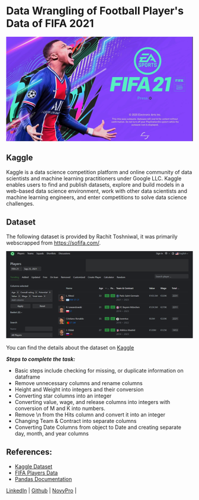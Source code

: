 # Data Wrangling of Football Player's Data of FIFA 2021

![](fifa21.png "FIFA21")

## Kaggle
Kaggle is a data science competition platform and online community of data scientists and machine learning practitioners under Google LLC. Kaggle enables users to find and publish datasets, explore and build models in a web-based data science environment, work with other data scientists and machine learning engineers, and enter competitions to solve data science challenges.

## Dataset
The following dataset is provided by Rachit Toshniwal, it was primarily webscrapped from https://sofifa.com/.

![](sofifa.png)

You can find the details about the dataset on [Kaggle](https://www.kaggle.com/datasets/yagunnersya/fifa-21-messy-raw-dataset-for-cleaning-exploring?select=fifa21_raw_data.csv%E2%80%8B)

***Steps to complete the task:***
- Basic steps include checking for missing, or duplicate information on dataframe
- Remove unnecessary columns and rename columns
- Height and Weight into integers and their conversion
- Converting star columns into an integer
- Converting value, wage, and release columns into integers with conversion of M and K into numbers.
- Remove \n from the Hits column and convert it into an integer
- Changing Team & Contract into separate columns
- Converting Date Columns from object to Date and creating separate day, month, and year columns

## References:
- [Kaggle Dataset](https://www.kaggle.com/datasets/yagunnersya/fifa-21-messy-raw-dataset-for-cleaning-exploring?select=fifa21_raw_data.csv%E2%80%8B)
- [FIFA Players Data](https://sofifa.com/)
- [Pandas Documentation](https://pandas.pydata.org/docs/#pandas-documentation)

<nav>
<a href="https://www.linkedin.com/in/rathore793/">LinkedIn</a> |
<a href="https://github.com/rathore793">Github</a> |
<a href="https://www.novypro.com/profile_projects/rahulrathore">NovyPro</a> |
</nav>
